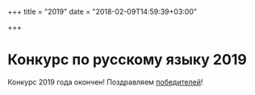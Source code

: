 +++
title = "2019"
date = "2018-02-09T14:59:39+03:00"

+++

# Конкурс по русскому языку 2019

Конкурс 2019 года окончен! Поздравляем [победителей](../winners/2019.pdf)!